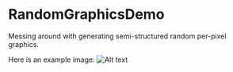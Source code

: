 # RandomGraphicsDemo
Messing around with generating semi-structured random per-pixel graphics.

Here is an example image:
![Alt text](/src/main/resources/examples/Random.PNG?raw=true "Random Example")
